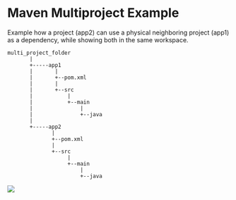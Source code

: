 # Maven Multiproject Example

Example how a project (app2) can use a physical neighboring project (app1) as a dependency, while showing both in the same workspace.


```
multi_project_folder
       |
       +-----app1
       |       |
       |       +--pom.xml
       |       |
       |       +--src
       |           |
       |           +--main
       |               |
       |               +--java
       |         
       +-----app2
              |
              +--pom.xml
              |
              +--src
                   |
                   +--main
                       |
                       +--java
 ```


![](http://i.imgur.com/ANbmr7M.png)
